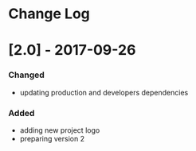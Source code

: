 # Change Log

# [2.0] - 2017-09-26
### Changed
- updating production and developers dependencies 
### Added
- adding new project logo
- preparing version 2